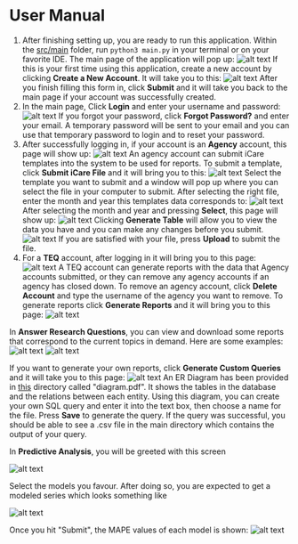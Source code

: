 # User Manual
1. After finishing setting up, you are ready to run this application. Within the [src/main](../src/main) folder, run `python3 main.py` in your terminal or on your favorite IDE. The main page of the application will pop up: 
![alt text](https://github.com/CSCC01/Team10/blob/master/userGuide/pics/0.png)
If this is your first time using this application, create a new account by clicking **Create a New Account**. It will take you to this:
![alt text](https://github.com/CSCC01/Team10/blob/master/userGuide/pics/1.png)
After you finish filling this form in, click **Submit** and it will take you back to the main page if your account was successfully created.
2. In the main page, Click **Login** and enter your username and password:
![alt text](https://github.com/CSCC01/Team10/blob/master/userGuide/pics/3.png)
If you forgot your password, click **Forgot Password?** and enter your email. A temporary password will be sent to your email and you can use that temporary password to login and to reset your password.
3. After successfully logging in, if your account is an **Agency** account, this page will show up:
![alt text](https://github.com/CSCC01/Team10/blob/master/userGuide/pics/4.png)
An agency account can submit iCare templates into the system to be used for reports. To submit a template, click **Submit iCare File** and it will bring you to this:
![alt text](https://github.com/CSCC01/Team10/blob/master/userGuide/pics/5.png)
Select the template you want to submit and a window will pop up where you can select the file in your computer to submit. After selecting the right file, enter the month and year this templates data corresponds to:
![alt text](https://github.com/CSCC01/Team10/blob/master/userGuide/pics/6.png)
After selecting the month and year and pressing **Select**, this page will show up:
![alt text](https://github.com/CSCC01/Team10/blob/master/userGuide/pics/7.png)
Clicking **Generate Table** will allow you to view the data you have and you can make any changes before you submit.
![alt text](https://github.com/CSCC01/Team10/blob/master/userGuide/pics/9.png)
If you are satisfied with your file, press **Upload** to submit the file.
4. For a **TEQ** account, after logging in it will bring you to this page:
![alt text](https://github.com/CSCC01/Team10/blob/master/userGuide/pics/11.png)
A TEQ account can generate reports with the data that Agency accounts submitted, or they can remove any agency accounts if an agency has closed down. To remove an agency account, click **Delete Account** and type the username of the agency you want to remove. To generate reports click **Generate Reports** and it will bring you to this page:
![alt text](https://github.com/CSCC01/Team10/blob/master/userGuide/pics/12.png)

In **Answer Research Questions**, you can view and download some reports that correspond to the current topics in demand. Here are some examples:
![alt text](https://github.com/CSCC01/Team10/blob/master/userGuide/pics/hist.png)
![alt text](https://github.com/CSCC01/Team10/blob/master/userGuide/pics/pie.png)

If you want to generate your own reports, click **Generate Custom Queries** and it will take you to this page:
![alt text](https://github.com/CSCC01/Team10/blob/master/userGuide/pics/13.png)
An ER Diagram has been provided in [this](./) directory called "diagram.pdf". It shows the tables in the database and the relations between each entity. Using this diagram, you can create your own SQL query and enter it into the text box, then choose a name for the file. Press **Save** to generate the query. If the query was successful, you should be able to see a .csv file in the main directory which contains the output of your query.

In **Predictive Analysis**, you will be greeted with this screen

![alt text](https://github.com/CSCC01/Team10/blob/master/userGuide/pics/predict_1.png)

Select the models you favour. After doing so, you are expected to get a modeled series which looks something like

![alt text](https://github.com/CSCC01/Team10/blob/master/userGuide/pics/predict_2.png)

Once you hit "Submit", the MAPE values of each model is shown:
![alt text](https://github.com/CSCC01/Team10/blob/master/userGuide/pics/predict_3.png)
